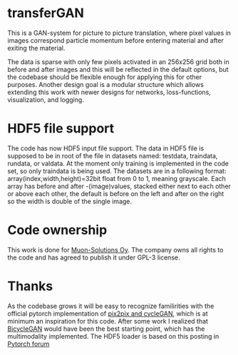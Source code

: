 # transferGAN
This is a GAN-system for picture to picture translation, where pixel values in images correspond particle momentum before entering material and after exiting the material.

The data is sparse with only few pixels activated in an 256x256 grid both in before and after images and this will be reflected in the default options, but the codebase should be flexible enough for applying this for other purposes. Another design goal is a modular structure which allows extending this work with newer designs for networks, loss-functions, visualization, and logging.

# HDF5 file support

The code has now HDF5 input file support.
The data in HDF5 file is supposed to be in root of the file in datasets named: testdata, traindata, rundata, or valdata. At the moment only training is implemented in the code set, so only traindata is being used.
The datasets are in a following format: array(index,width,height)=32bit float from 0 to 1, meaning grayscale. Each array has before and after -(image)values, stacked either next to each other or above each other, the default is before on the left and after on the right so the width is double of the single image.

# Code ownership
This work is done for [Muon-Solutions Oy](http://muon-solutions.com/). The company owns all rights to the code and has agreed to publish it under GPL-3 license.

# Thanks
As the codebase grows it will be easy to recognize familirities with the official pytorch implementation of [pix2pix and cycleGAN](https://github.com/junyanz/pytorch-CycleGAN-and-pix2pix), which is at minimum an inspiration for this code.
After some work I realized that [BicycleGAN](https://github.com/junyanz/BicycleGAN) would have been the best starting point, which has the multimodality implemented.
The HDF5 loader is based on this posting in [Pytorch forum](https://discuss.pytorch.org/t/dataloader-when-num-worker-0-there-is-bug/25643/16?fbclid=IwAR2jFrRkKXv4PL9urrZeiHT_a3eEn7eZDWjUaQ-zcLP6BRtMO7e0nMgwlKU)

